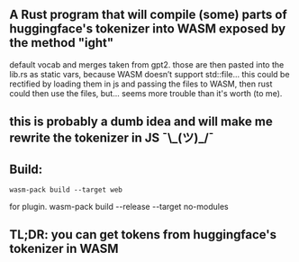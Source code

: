 ## A Rust program that will compile (some) parts of huggingface's tokenizer into WASM exposed by the method "ight"
default vocab and merges taken from gpt2. those are then pasted into the lib.rs as static vars, because WASM doesn’t support std::file... this could be rectified by loading them in js and passing the files to WASM, then rust could then use the files, but... seems more trouble than it's worth (to me).

## this is probably a dumb idea and will make me rewrite the tokenizer in JS ¯&#92;&#95;(ツ)&#95;/¯

## Build:
```console
wasm-pack build --target web
```
for plugin.
wasm-pack build --release --target no-modules 
## TL;DR: you can get tokens from huggingface's tokenizer in WASM
